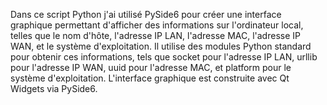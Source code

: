 Dans ce script Python j'ai utilisé PySide6 pour créer une interface graphique permettant d'afficher des informations sur l'ordinateur local, telles que le nom d'hôte, l'adresse IP LAN, l'adresse MAC, l'adresse IP WAN, et le système d'exploitation. 
Il utilise des modules Python standard pour obtenir ces informations, tels que socket pour l'adresse IP LAN, urllib pour l'adresse IP WAN, uuid pour l'adresse MAC, et platform pour le système d'exploitation.
L'interface graphique est construite avec Qt Widgets via PySide6.
